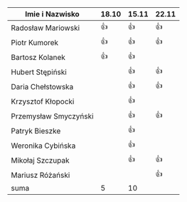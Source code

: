 Imie i Nazwisko  | 18.10 | 15.11 |22.11|
---------------- | ----- | ----- |-----|
Radosław Mariowski | :+1: | :+1: |:+1:|
Piotr Kumorek	 | :+1:	| :+1: | :+1: |
Bartosz Kolanek	 | :+1:	| :+1: ||
Hubert Stępiński |      |:+1:| :+1:|
Daria Chełstowska |        | :+1: |:+1:|
Krzysztof Kłopocki |      | :+1: ||
Przemysław Smyczyński |      | :+1: |:+1:|
Patryk Bieszke |      | :+1: ||
Weronika Cybińska |     | :+1: ||
Mikołaj Szczupak  |     | :+1: | :+1: |
Mariusz Różański |     |      | :+1: |
suma             | 5   | 10 ||
